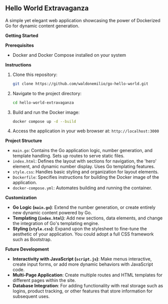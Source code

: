 ## Hello World Extravaganza

A simple yet elegant web application showcasing the power of Dockerized Go for dynamic content generation.

**Getting Started**

**Prerequisites**

* Docker and Docker Compose installed on your system

**Instructions**

1. Clone this repository:
   ```bash
   git clone https://github.com/waldonemilio/go-hello-world.git
   ```
2. Navigate to the project directory:
    ```bash
    cd hello-world-extravaganza
    ```
3. Build and run the Docker image:
    ```bash
    docker compose up -d --build
    ```
4. Access the application in your web browser at: `http://localhost:3000`

**Project Structure**

* `main.go`: Contains the Go application logic, number generation, and template handling. Sets up routes to serve static files. 
* `index.html`:  Defines the layout with sections for navigation, the 'hero' element, and dynamic number display. Uses Go templating features. 
* `style.css`:  Handles basic styling and organization for layout elements. 
* `Dockerfile`: Specifies instructions for building the Docker image of the application.
* `docker-compose.yml`: Automates building and running the container.

**Customization**

* **Go Logic (`main.go`)**: Extend the number generation, or create entirely new dynamic content powered by Go.
* **Templating (`index.html`)**: Add new sections, data elements, and change the integration of Go's templating engine. 
* **Styling (`style.css`)**: Expand upon the stylesheet to fine-tune the aesthetic of your application.  You could adopt a full CSS framework such as Bootstrap. 

**Future Development**

* **Interactivity with JavaScript (`script.js`)**:  Make menus interactive, create input forms, or add more dynamic behaviors with JavaScript code.
* **Multi-Page Application**: Create multiple routes and HTML templates for different pages within the site.
* **Database Integration**:  For adding functionality with real storage such as logins, product tracking, or other features that store information for subsequent uses.      